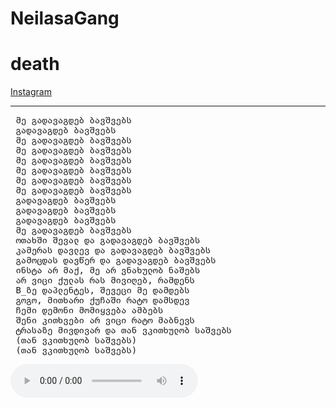 <!DOCTYPE html>
<html lang="en">
  <head>
    <meta charset="UTF-8">
    <meta name="viewport" content="width=device-width, initial-scale=1.0">
    <meta http-equiv="X-UA-Compatible" content="ie=edge">
    <link rel="stylesheet" href="./style.css">
    <link rel="icon" href="./favicon.ico" type="image/x-icon">
  </head>
  <body>
    <main>
        <h1>NeilasaGang</h1>
        <h1>death</h1>
        <a href="https://www.instagram.com/codein3tears/"> 
            Instagram
        </a>
        <hr>
            <pre> მე გადავაგდებ ბავშვებს
 გადავაგდებ ბავშვებს
 მე გადავაგდებ ბავშვებს
 მე გადავაგდებ ბავშვებს
 მე გადავაგდებ ბავშვებს
 მე გადავაგდებ ბავშვებს
 მე გადავაგდებ ბავშვებს
 მე გადავაგდებ ბავშვებს
 გადავაგდებ ბავშვებს
 გადავაგდებ ბავშვებს
 გადავაგდებ ბავშვებს
 მე გადავაგდებ ბავშვებს
 ოთახში შევალ და გადავაგდებ ბავშვებს
 კამერას დავლევ და გადავაგდებ ბავშვებს
 გამოცდას დავწერ და გადავაგდებ ბავშვებს
 ინსტა არ მაქ, მე არ ვნახულობ ნაშებს
 არ ვიცი ქულას რას მივიღებ, რამდენს
 B_ზე დაპლენტეს, შევეცი მე დამდებს
 გოგო, მითხარი ქუჩაში რატო დამსდევ
 ჩემი დემონი მომიყვება ამბებს
 შენი კითხვები არ ვიცი რატო მაბნევს
 ტრასაზე მივდივარ და თან ვკითხულობ საშვებს
 (თან ვკითხულობ საშვებს)
 (თან ვკითხულობ საშვებს)</pre>
        <audio controls autoplay src="death.mp3">
            <br>
    </main>
  </body>
</html>
